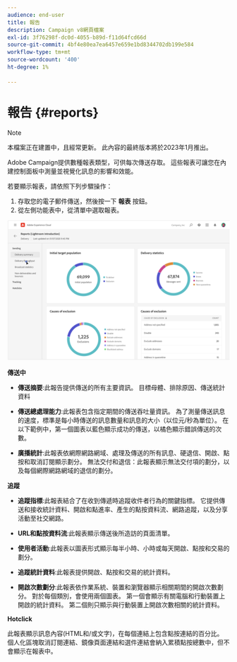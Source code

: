 ```yaml
---
audience: end-user
title: 報告
description: Campaign v8網頁檔案
exl-id: 3f76298f-dc0d-4055-b89d-f11d64fcd66d
source-git-commit: 4bf4e80ea7ea6457e659e1bd8344702db199e584
workflow-type: tm+mt
source-wordcount: '400'
ht-degree: 1%

---
```


# 報告 {#reports}

>[!NOTE]
>
>本檔案正在建置中，且經常更新。 此內容的最終版本將於2023年1月推出。

<!--
detail delivery reports and how to access them

same content as in v7 (excepted for the navigation that is similar to AJO
-->

Adobe Campaign提供數種報表類型，可供每次傳送存取。 這些報表可讓您在內建控制面板中測量並視覺化訊息的影響和效能。

若要顯示報表，請依照下列步驟操作：

1. 存取您的電子郵件傳送，然後按一下 **報表** 按鈕。
1. 從左側功能表中，從清單中選取報表。

![](assets/reporting.png)

**傳送中**

* **傳送摘要**:此報告提供傳送的所有主要資訊。 目標母體、排除原因、傳送統計資料

* **傳送總處理能力**:此報表包含指定期間的傳送吞吐量資訊。 為了測量傳送訊息的速度，標準是每小時傳送的訊息數量和訊息的大小（以位元/秒為單位）。 在以下範例中，第一個圖表以藍色顯示成功的傳送，以橘色顯示錯誤傳送的次數。

* **廣播統計**:此報表依網際網路網域、處理及傳送的所有訊息、硬退信、開啟、點按和取消訂閱顯示劃分。
無法交付和退信：此報表顯示無法交付項的劃分，以及每個網際網路網域的退信的劃分。

**追蹤**

* **追蹤指標**:此報表結合了在收到傳遞時追蹤收件者行為的關鍵指標。 它提供傳送和接收統計資料、開啟和點進率、產生的點按資料流、網路追蹤，以及分享活動至社交網路。

* **URL和點按資料流**:此報表顯示傳送後所造訪的頁面清單。

* **使用者活動**:此報表以圖表形式顯示每半小時、小時或每天開啟、點按和交易的劃分。

* **追蹤統計資料**:此報表提供開啟、點按和交易的統計資料。

* **開啟次數劃分**:此報表依作業系統、裝置和瀏覽器顯示相關期間的開啟次數劃分。 對於每個類別，會使用兩個圖表。 第一個會顯示有關電腦和行動裝置上開啟的統計資料。 第二個則只顯示與行動裝置上開啟次數相關的統計資料。

**Hotclick**

此報表顯示訊息內容(HTML和/或文字)，在每個連結上包含點按連結的百分比。 個人化區塊取消訂閱連結、鏡像頁面連結和選件連結會納入累積點按總數中，但不會顯示在報表中。
